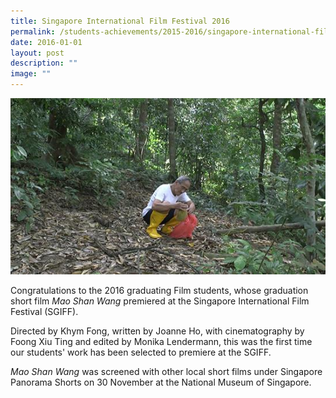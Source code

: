```yaml
---
title: Singapore International Film Festival 2016
permalink: /students-achievements/2015-2016/singapore-international-film-festival-2016/
date: 2016-01-01
layout: post
description: ""
image: ""
---
```

![](/images/mao-shan-wang.jpg)

Congratulations to the 2016 graduating Film students, whose graduation short film _Mao Shan Wang_ premiered at the Singapore International Film Festival (SGIFF).  
  
Directed by Khym Fong, written by Joanne Ho, with cinematography by Foong Xiu Ting and edited by Monika Lendermann, this was the first time our students' work has been selected to premiere at the SGIFF.

_Mao Shan Wang_ was screened with other local short films under Singapore Panorama Shorts on 30 November at the National Museum of Singapore.